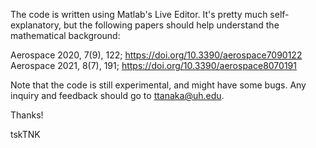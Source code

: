 The code is written using Matlab's Live Editor.
It's pretty much self-explanatory, but the following papers should help understand the mathematical background:

Aerospace 2020, 7(9), 122; https://doi.org/10.3390/aerospace7090122
Aerospace 2021, 8(7), 191; https://doi.org/10.3390/aerospace8070191

Note that the code is still experimental, and might have some bugs.
Any inquiry and feedback should go to ttanaka@uh.edu.

Thanks!

tskTNK
